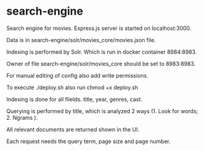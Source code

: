 # search-engine

Search engine for movies. Express.js server is started on localhost:3000.

Data is in search-engine/solr/movies_core/movies.json file.

Indexing is performed by Solr. Which is run in docker container 8984:8983.

Owner of file search-engine/solr/movies_core should be set to 8983:8983.

For manual editing of config also add write permissions.

To execute ./deploy.sh also run chmod +x deploy.sh

Indexing is done for all filelds. title, year, genres, cast.

Querying is performed by title, which is analyzed 2 ways (1. Look for words; 2. Ngrams ).

All relevant documents are returned shown in the UI.

Each request needs the query term, page size and page number.
